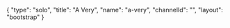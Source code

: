 {
    "type": "solo",
    "title": "A Very",
    "name": "a-very",
    "channelId": "",
    "layout": "bootstrap"
}